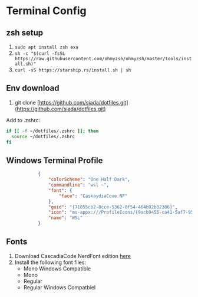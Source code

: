 # Terminal Config

## zsh setup

1. `sudo apt install zsh exa`
1. `sh -c "$(curl -fsSL https://raw.githubusercontent.com/ohmyzsh/ohmyzsh/master/tools/install.sh)"`
1. `curl -sS https://starship.rs/install.sh | sh`

## Env download

1. git clone [https://github.com/siada/dotfiles.git](https://github.com/siada/dotfiles.git)

Add to .zshrc:

```bash
if [[ -f ~/dotfiles/.zshrc ]]; then
  source ~/dotfiles/.zshrc
fi
```

## Windows Terminal Profile

```json
            {
                "colorScheme": "One Half Dark",
                "commandline": "wsl ~",
                "font": {
                    "face": "CaskaydiaCove NF"
                },
                "guid": "{71855cb2-8cce-5362-8f54-464b92b32386}",
                "icon": "ms-appx:///ProfileIcons/{9acb9455-ca41-5af7-950f-6bca1bc9722f}.png",
                "name": "WSL"
            }
```

## Fonts

1. Download CascadiaCode NerdFont edition [here](https://github.com/ryanoasis/nerd-fonts/releases/download/v2.2.2/CascadiaCode.zip)
1. Install the following font files:
    * Mono Windows Compatible
    * Mono
    * Regular
    * Regular Windows Compatbiel
